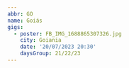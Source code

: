 ```yaml
---
abbr: GO
name: Goiás
gigs:
  - poster: FB_IMG_1688865307326.jpg
    city: Goiania
    date: '20/07/2023 20:30'
    daysGroup: 21/22/23
---
```


